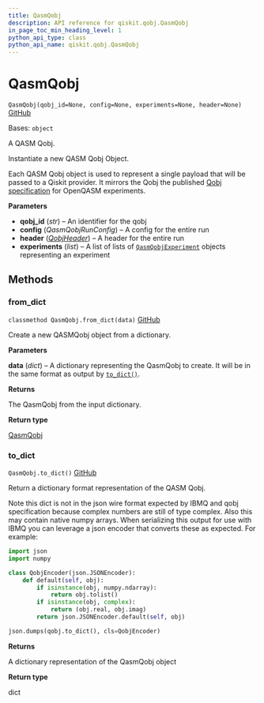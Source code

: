 ```yaml
---
title: QasmQobj
description: API reference for qiskit.qobj.QasmQobj
in_page_toc_min_heading_level: 1
python_api_type: class
python_api_name: qiskit.qobj.QasmQobj
---
```


# QasmQobj

<span id="qiskit.qobj.QasmQobj" />

`QasmQobj(qobj_id=None, config=None, experiments=None, header=None)` [GitHub](https://github.com/qiskit/qiskit/tree/stable/0.24/qiskit/qobj/qasm_qobj.py "view source code")

Bases: `object`

A QASM Qobj.

Instantiate a new QASM Qobj Object.

Each QASM Qobj object is used to represent a single payload that will be passed to a Qiskit provider. It mirrors the Qobj the published [Qobj specification](https://arxiv.org/abs/1809.03452) for OpenQASM experiments.

**Parameters**

*   **qobj\_id** (*str*) – An identifier for the qobj
*   **config** (*QasmQobjRunConfig*) – A config for the entire run
*   **header** ([*QobjHeader*](qiskit.qobj.QobjHeader "qiskit.qobj.QobjHeader")) – A header for the entire run
*   **experiments** (*list*) – A list of lists of [`QasmQobjExperiment`](qiskit.qobj.QasmQobjExperiment "qiskit.qobj.QasmQobjExperiment") objects representing an experiment

## Methods

<span id="qiskit-qobj-qasmqobj-from-dict" />

### from\_dict

<span id="qiskit.qobj.QasmQobj.from_dict" />

`classmethod QasmQobj.from_dict(data)` [GitHub](https://github.com/qiskit/qiskit/tree/stable/0.24/qiskit/qobj/qasm_qobj.py "view source code")

Create a new QASMQobj object from a dictionary.

**Parameters**

**data** (*dict*) – A dictionary representing the QasmQobj to create. It will be in the same format as output by [`to_dict()`](qiskit.qobj.QasmQobj#to_dict "qiskit.qobj.QasmQobj.to_dict").

**Returns**

The QasmQobj from the input dictionary.

**Return type**

[QasmQobj](qiskit.qobj.QasmQobj "qiskit.qobj.QasmQobj")

<span id="qiskit-qobj-qasmqobj-to-dict" />

### to\_dict

<span id="qiskit.qobj.QasmQobj.to_dict" />

`QasmQobj.to_dict()` [GitHub](https://github.com/qiskit/qiskit/tree/stable/0.24/qiskit/qobj/qasm_qobj.py "view source code")

Return a dictionary format representation of the QASM Qobj.

Note this dict is not in the json wire format expected by IBMQ and qobj specification because complex numbers are still of type complex. Also this may contain native numpy arrays. When serializing this output for use with IBMQ you can leverage a json encoder that converts these as expected. For example:

```python
import json
import numpy

class QobjEncoder(json.JSONEncoder):
    def default(self, obj):
        if isinstance(obj, numpy.ndarray):
            return obj.tolist()
        if isinstance(obj, complex):
            return (obj.real, obj.imag)
        return json.JSONEncoder.default(self, obj)

json.dumps(qobj.to_dict(), cls=QobjEncoder)
```

**Returns**

A dictionary representation of the QasmQobj object

**Return type**

dict

